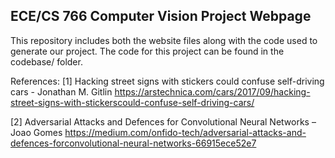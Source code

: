 ## ECE/CS 766 Computer Vision Project Webpage

This repository includes both the website files along with the code used to generate our project. The code for this project can be found in the codebase/ folder.

References:
[1] Hacking street signs with stickers could confuse self-driving cars - Jonathan M. Gitlin
https://arstechnica.com/cars/2017/09/hacking-street-signs-with-stickerscould-confuse-self-driving-cars/

[2] Adversarial Attacks and Defences for Convolutional Neural Networks – Joao Gomes
https://medium.com/onfido-tech/adversarial-attacks-and-defences-forconvolutional-neural-networks-66915ece52e7